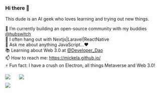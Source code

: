 ### Hi there 👋
This dude is an AI geek who loves learning and trying out new things. <br />

🔭 I’m currently building an open-source community with my buddies <a href="https://github.com/hubswitch-africa">@hubswitch</a> <br />
🌱 I often hang out with Nextjs|Laravel|ReactNative <br />
💬 Ask me about anything JavaScript...❤ <br />
📚 Learning about Web 3.0 at <a href="https://github.com/Developer-DAO">@Developer_Dao</a> <br />
📫 How to reach me: https://mickela.github.io/ <br />
⚡ Fun fact: I have a crush on Electron, all things Metaverse and Web 3.0! <br />


<div style="display: flex; flex-direction: row;margin-bottom: 10px;">
  <img src="https://github-readme-streak-stats.herokuapp.com/?user=mickela&theme=radical"/>
  &nbsp; &nbsp; &nbsp; &nbsp;
  <img src="https://media.tenor.com/images/dc545e5a0f93c9b2bf1d4f0af54ebbff/tenor.gif" />
</div>
<img src="https://github-profile-trophy.vercel.app/?username=mickela&column=4&margin-w=7&margin-h=7&theme=radical" />
  

<!--
**mickela/mickela** is a ✨ _special_ ✨ repository because its `README.md` (this file) appears on your GitHub profile.

Here are some ideas to get you started:

- 🔭 I’m currently working on ...
- 🌱 I’m currently learning ...
- 👯 I’m looking to collaborate on ...
- 🤔 I’m looking for help with ...
- 💬 Ask me about ...
- 📫 How to reach me: ...
- 😄 Pronouns: ...
- ⚡ Fun fact: ...
-->
